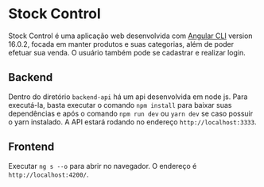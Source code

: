 # Stock Control

Stock Control é uma aplicação web desenvolvida com [Angular CLI](https://github.com/angular/angular-cli) version 16.0.2, focada em manter produtos e suas categorias, além de poder efetuar sua venda. O usuário também pode se cadastrar e realizar login.

## Backend

Dentro do diretório `backend-api` há um api desenvolvida em node js. Para executá-la, basta executar o comando `npm install` para baixar suas dependências e após o comando `npm run dev` ou `yarn dev` se caso possuir o yarn instalado. A API estará rodando no endereço `http://localhost:3333`.

## Frontend

Executar `ng s --o` para abrir no navegador. O endereço é `http://localhost:4200/`.

